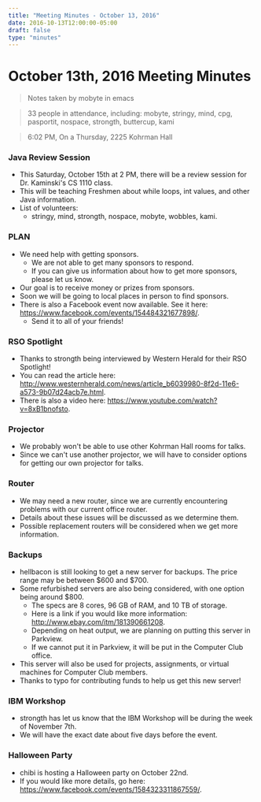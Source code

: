```yaml
---
title: "Meeting Minutes - October 13, 2016"
date: 2016-10-13T12:00:00-05:00
draft: false
type: "minutes"
---
```


# October 13th, 2016 Meeting Minutes
> Notes taken by mobyte in emacs

> 33 people in attendance, including: mobyte, stringy, mind, cpg, pasportit, nospace, strongth, buttercup, kami

> 6:02 PM, On a Thursday, 2225 Kohrman Hall

### Java Review Session
- This Saturday, October 15th at 2 PM, there will be a review session for Dr. Kaminski's CS 1110 class.
- This will be teaching Freshmen about while loops, int values, and other Java information.
- List of volunteers:
  - stringy, mind, strongth, nospace, mobyte, wobbles, kami.

### PLAN
- We need help with getting sponsors.
  - We are not able to get many sponsors to respond.
  - If you can give us information about how to get more sponsors, please let us know.
- Our goal is to receive money or prizes from sponsors.
- Soon we will be going to local places in person to find sponsors.
- There is also a Facebook event now available. See it here: https://www.facebook.com/events/154484321677898/.
  - Send it to all of your friends!

### RSO Spotlight
- Thanks to strongth being interviewed by Western Herald for their RSO Spotlight!
- You can read the article here: http://www.westernherald.com/news/article_b6039980-8f2d-11e6-a573-9b07d24acb7e.html.
- There is also a video here: https://www.youtube.com/watch?v=8xB1bnofsto.

### Projector
- We probably won't be able to use other Kohrman Hall rooms for talks.
- Since we can't use another projector, we will have to consider options for getting our own projector for talks.

### Router
- We may need a new router, since we are currently encountering problems with our current office router.
- Details about these issues will be discussed as we determine them.
- Possible replacement routers will be considered when we get more information.

### Backups
- hellbacon is still looking to get a new server for backups. The price range may be between $600 and $700.
- Some refurbished servers are also being considered, with one option being around $800.
  - The specs are 8 cores, 96 GB of RAM, and 10 TB of storage.
  - Here is a link if you would like more information: http://www.ebay.com/itm/181390661208.
  - Depending on heat output, we are planning on putting this server in Parkview.
  - If we cannot put it in Parkview, it will be put in the Computer Club office.
- This server will also be used for projects, assignments, or virtual machines for Computer Club members.
- Thanks to typo for contributing funds to help us get this new server!

### IBM Workshop
- strongth has let us know that the IBM Workshop will be during the week of November 7th.
- We will have the exact date about five days before the event.

### Halloween Party
- chibi is hosting a Halloween party on October 22nd.
- If you would like more details, go here: https://www.facebook.com/events/1584323311867559/.
